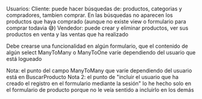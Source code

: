 Usuarios:
Cliente: puede hacer búsquedas de: productos, categorias y compradores, tambien comprar. En las búsquedas no aparecen los productos que haya comprado (aunque no existe view o formulario para comprar todavia 😅)
Vendedor: puede crear y eliminar productos, ver sus productos en venta y las ventas que ha realizado

Debe crearse una funcionalidad en algún formulario, que el contenido de algún select ManyToMany o ManyToOne varíe dependiendo del usuario que está logueado

Nota: el punto del campo ManyToMany que varíe dependiendo del usuario está en BuscarProducto
Nota 2: el punto de "incluir el usuario que ha creado el registro en el formulario mediante la sesión" lo he hecho solo en el formulario de producto porque no le veía sentido a incluirlo en los demás

